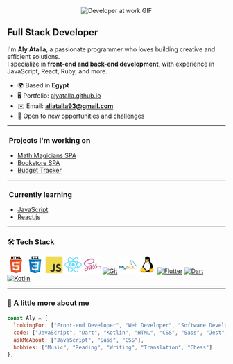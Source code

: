 <p align="center">
  <img src="https://media.giphy.com/media/qgQUggAC3Pfv687qPC/giphy.gif" alt="Developer at work GIF" height="200" />
</p>

## Full Stack Developer

I'm **Aly Atalla**, a passionate programmer who loves building creative and efficient solutions.  
I specialize in **front-end and back-end development**, with experience in JavaScript, React, Ruby, and more.

- 🌍  Based in **Egypt**
- 🖥️  Portfolio: [alyatalla.github.io](https://alyatalla.github.io)
- ✉️  Email: **aliatalla93@gmail.com**
- 🤝  Open to new opportunities and challenges

---

### ​ Projects I'm working on
- [Math Magicians SPA](https://github.com/alyatalla/math-magician)  
- [Bookstore SPA](https://github.com/Alyatalla/oop-library)  
- [Budget Tracker](https://github.com/AlyAtalla/budget-app)

---

### ​ Currently learning
- [JavaScript](https://developer.mozilla.org/en-US/docs/Web/JavaScript)  
- [React.js](https://react.dev)

---


### 🛠 Tech Stack

<p align="left">
  <a href="https://developer.mozilla.org/en-US/docs/Web/HTML" target="_blank"><img src="https://raw.githubusercontent.com/devicons/devicon/master/icons/html5/html5-original-wordmark.svg" width="40" height="40" alt="HTML5"/></a>
  <a href="https://developer.mozilla.org/en-US/docs/Web/CSS" target="_blank"><img src="https://raw.githubusercontent.com/devicons/devicon/master/icons/css3/css3-original-wordmark.svg" width="40" height="40" alt="CSS3"/></a>
  <a href="https://developer.mozilla.org/en-US/docs/Web/JavaScript" target="_blank"><img src="https://raw.githubusercontent.com/devicons/devicon/master/icons/javascript/javascript-original.svg" width="40" height="40" alt="JavaScript"/></a>
  <a href="https://react.dev" target="_blank"><img src="https://raw.githubusercontent.com/devicons/devicon/master/icons/react/react-original.svg" width="40" height="40" alt="React"/></a>
  <a href="https://sass-lang.com" target="_blank"><img src="https://raw.githubusercontent.com/devicons/devicon/master/icons/sass/sass-original.svg" width="40" height="40" alt="Sass"/></a>
  <a href="https://git-scm.com/" target="_blank"><img src="https://www.vectorlogo.zone/logos/git-scm/git-scm-icon.svg" width="40" height="40" alt="Git"/></a>
  <a href="https://www.mysql.com/" target="_blank"><img src="https://raw.githubusercontent.com/devicons/devicon/master/icons/mysql/mysql-original-wordmark.svg" width="40" height="40" alt="MySQL"/></a>
  <a href="https://www.linux.org/" target="_blank"><img src="https://raw.githubusercontent.com/devicons/devicon/master/icons/linux/linux-original.svg" width="40" height="40" alt="Linux"/></a>
  <a href="https://flutter.dev" target="_blank"><img src="https://www.vectorlogo.zone/logos/flutterio/flutterio-icon.svg" width="40" height="40" alt="Flutter"/></a>
  <a href="https://dart.dev" target="_blank"><img src="https://www.vectorlogo.zone/logos/dartlang/dartlang-icon.svg" width="40" height="40" alt="Dart"/></a>
  <a href="https://kotlinlang.org" target="_blank"><img src="https://www.vectorlogo.zone/logos/kotlinlang/kotlinlang-icon.svg" width="40" height="40" alt="Kotlin"/></a>
</p>

---

### 🚀 A little more about me

```javascript
const Aly = {
  lookingFor: ["Front-end Developer", "Web Developer", "Software Developer"],
  code: ["JavaScript", "Dart", "Kotlin", "HTML", "CSS", "Sass", "Jest", "Webpack"],
  askMeAbout: ["JavaScript", "Sass", "CSS"],
  hobbies: ["Music", "Reading", "Writing", "Translation", "Chess"]
};
